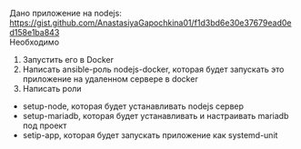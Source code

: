 Дано приложение на nodejs: https://gist.github.com/AnastasiyaGapochkina01/f1d3bd6e30e37679ead0ed158e1ba843 \
Необходимо
1) Запустить его в Docker
2) Написать ansible-роль nodejs-docker, которая будет запускать это приложение на удаленном сервере в docker
3) Написать роли
- setup-node, которая будет устанавливать nodejs сервер
- setup-mariadb, которая будет устанавливать и настраивать mariadb под проект
- setip-app, которая будет запускать приложение как systemd-unit
